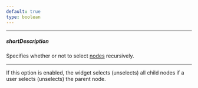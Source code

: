 ```yaml
---
default: true
type: boolean
---
```

---
##### shortDescription
Specifies whether or not to select [nodes](/Documentation/Guide/UI_Widgets/UI_Widget_Categories/Collection_Container_Widgets/#TreeViewNodes) recursively.

---
If this option is enabled, the widget selects (unselects) all child nodes if a user selects (unselects) the parent node.